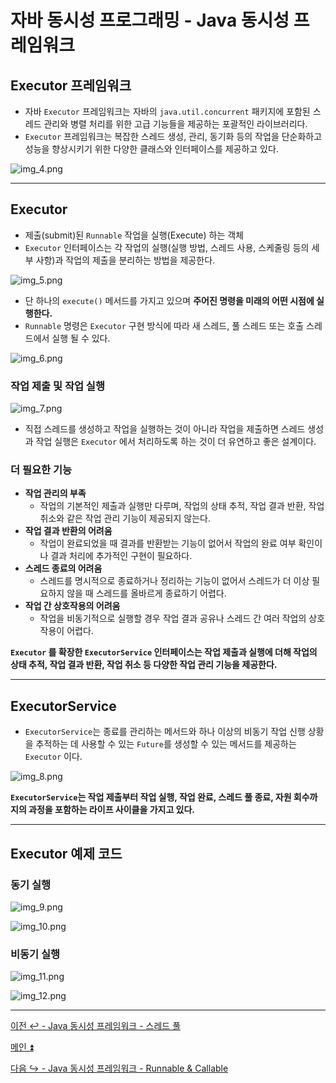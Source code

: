 # 자바 동시성 프로그래밍 - Java 동시성 프레임워크

## Executor 프레임워크

- 자바 `Executor` 프레임워크는 자바의 `java.util.concurrent` 패키지에 포함된 스레드 관리와 병렬 처리를 위한 고급 기능들을 제공하는 포괄적인 라이브러리다.
- `Executor` 프레임워크는 복잡한 스레드 생성, 관리, 동기화 등의 작업을 단순화하고 성능을 향상시키기 위한 다양한 클래스와 인터페이스를 제공하고 있다.

![img_4.png](image/img_4.png)

---

## Executor

- 제출(submit)된 `Runnable` 작업을 실행(Execute) 하는 객체
- `Executor` 인터페이스는 각 작업의 실행(실행 방법, 스레드 사용, 스케줄링 등의 세부 사항)과 작업의 제출을 분리하는 방법을 제공한다.

![img_5.png](image/img_5.png)

- 단 하나의 `execute()` 메서드를 가지고 있으며 **주어진 명령을 미래의 어떤 시점에 실행한다.**
- `Runnable` 명령은 `Executor` 구현 방식에 따라 새 스레드, 풀 스레드 또는 호출 스레드에서 실행 될 수 있다.

![img_6.png](image/img_6.png)

### 작업 제출 및 작업 실행

![img_7.png](image/img_7.png)

- 직접 스레드를 생성하고 작업을 실행하는 것이 아니라 작업을 제출하면 스레드 생성과 작업 실행은 `Executor` 에서 처리하도록 하는 것이 더 유연하고 좋은 설계이다.

### 더 필요한 기능

- **작업 관리의 부족**
  - 작업의 기본적인 제출과 실행만 다루며, 작업의 상태 추적, 작업 결과 반환, 작업 취소와 같은 작업 관리 기능이 제공되지 않는다.
- **작업 결과 반환의 어려움**
  - 작업이 완료되었을 때 결과를 반환받는 기능이 없어서 작업의 완료 여부 확인이나 결과 처리에 추가적인 구현이 필요하다.
- **스레드 종료의 어려움**
  - 스레드를 명시적으로 종료하거나 정리하는 기능이 없어서 스레드가 더 이상 필요하지 않을 때 스레드를 올바르게 종료하기 어렵다.
- **작업 간 상호작용의 어려움**
  - 작업을 비동기적으로 실행할 경우 작업 결과 공유나 스레드 간 여러 작업의 상호작용이 어렵다.

**`Executor` 를 확장한 `ExecutorService` 인터페이스는 작업 제출과 실행에 더해 작업의 상태 추적, 작업 결과 반환, 작업 취소 등 다양한 작업 관리 기능을 제공한다.**

---

## ExecutorService

- `ExecutorService`는 종료를 관리하는 메서드와 하나 이상의 비동기 작업 신행 상황을 추적하는 데 사용할 수 있는 `Future`를 생성할 수 있는 메서드를 제공하는 `Executor` 이다.

![img_8.png](image/img_8.png)

**`ExecutorService`는 작업 제출부터 작업 실행, 작업 완료, 스레드 풀 종료, 자원 회수까지의 과정을 포함하는 라이프 사이클을 가지고 있다.**

---

## Executor 예제 코드

### 동기 실행

![img_9.png](image/img_9.png)

![img_10.png](image/img_10.png)

### 비동기 실행

![img_11.png](image/img_11.png)

![img_12.png](image/img_12.png)

---

[이전 ↩️ - Java 동시성 프레임워크 - 스레드 풀](https://github.com/genesis12345678/TIL/blob/main/Java/reactive/javaFramework/ThreadPool.md)

[메인 ⏫](https://github.com/genesis12345678/TIL/blob/main/Java/reactive/Main.md)

[다음 ↪️ - Java 동시성 프레임워크 - Runnable & Callable](https://github.com/genesis12345678/TIL/blob/main/Java/reactive/javaFramework/Runnable.md)